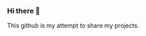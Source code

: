 ### Hi there 👋

<!--
**elsa1998/elsa1998** is a ✨ _special_ ✨ repository because its `README.md` (this file) appears on your GitHub profile.

Here are some ideas to get you started:

- 🔭 I’m currently working on Carlson Analytics Lab
- 🌱 I’m currently learning Busienss Analytics
- 👯 I’m looking to collaborate on Machine Learning, Data Visualization & Business Intelligence
- 🤔 I’m looking for help with how to become a 
- 💬 Ask me about: My experience as analyst/consultant
- 📫 How to reach me: https://www.linkedin.com/in/yenyunchien/
- 😄 Pronouns: She/Hers/Her
- ⚡ Fun fact: I love walking a lot when traveling!
--> This github is my attempt to share my projects.
